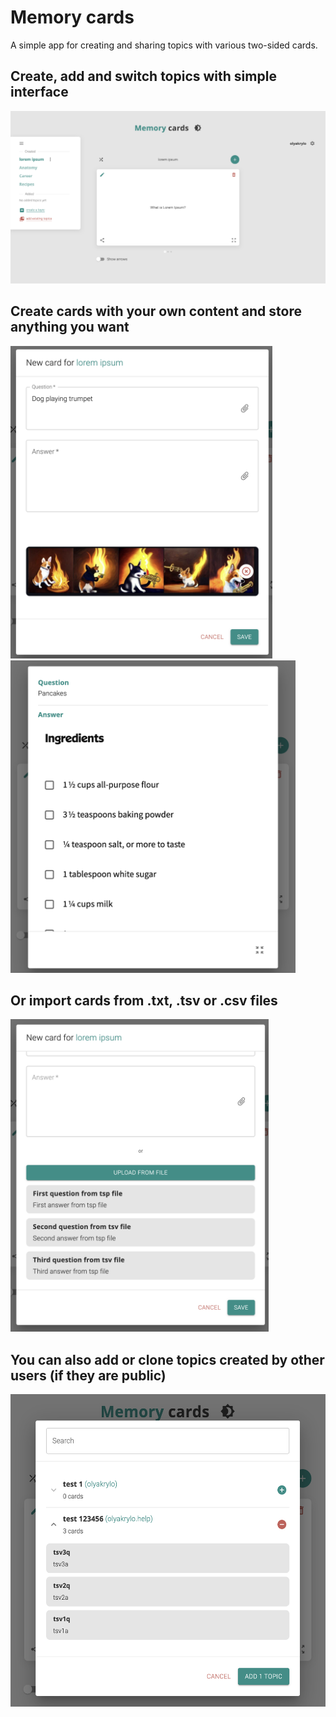 # Memory cards

A simple app for creating and sharing topics with various two-sided cards.

## Create, add and switch topics with simple interface
![Interface](/public/images/main.png)

## Create cards with your own content and store anything you want
<img src="/public/images/create.png" height="500" /> <img src="/public/images/card.png" height="500" />

## Or import cards from .txt, .tsv or .csv files
<img src="/public/images/from_file.png" height="500" />

## You can also add or clone topics created by other users (if they are public)
<img src="/public/images/share.png" height="500" />
